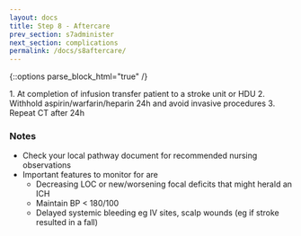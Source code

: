 ```yaml
---
layout: docs
title: Step 8 - Aftercare
prev_section: s7administer
next_section: complications
permalink: /docs/s8aftercare/
---
```


{::options parse_block_html="true" /}
<div class="note info">
1. At completion of infusion transfer patient to a stroke unit or HDU 
2. Withhold aspirin/warfarin/heparin 24h and avoid invasive procedures 
3. Repeat CT after 24h 
</div>

### Notes

* Check your local pathway document for recommended nursing observations
* Important features to monitor for are
	* Decreasing LOC or new/worsening focal deficits that might herald an ICH
	* Maintain BP < 180/100
	* Delayed systemic bleeding eg IV sites, scalp wounds (eg if stroke resulted in a fall)
	